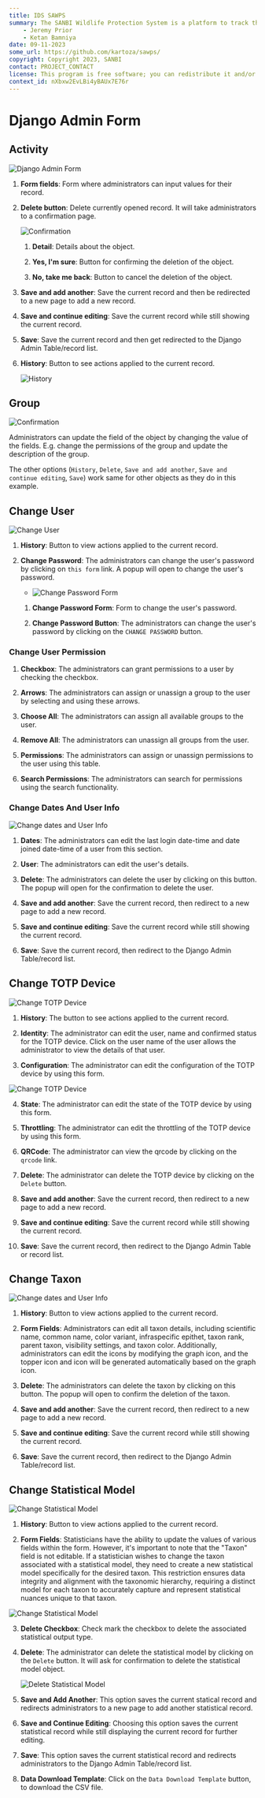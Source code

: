 ```yaml
---
title: IDS SAWPS
summary: The SANBI Wildlife Protection System is a platform to track the population levels of endangered wildlife.
    - Jeremy Prior
    - Ketan Bamniya
date: 09-11-2023
some_url: https://github.com/kartoza/sawps/
copyright: Copyright 2023, SANBI
contact: PROJECT_CONTACT
license: This program is free software; you can redistribute it and/or modify it under the terms of the GNU Affero General Public License as published by the Free Software Foundation; either version 3 of the License, or (at your option) any later version.
context_id: nXbxw2EvLBi4yBAUx7E76r
---
```


# Django Admin Form

## Activity

![Django Admin Form](./img/django-change-data-4.png)

1. **Form fields**: Form where administrators can input values for their record.

2. **Delete button**: Delete currently opened record. It will take administrators to a confirmation page.

    ![Confirmation](./img/django-change-data-1.png)

    1. **Detail**: Details about the object.

    2. **Yes, I'm sure**: Button for confirming the deletion of the object.

    3. **No, take me back**: Button to cancel the deletion of the object.

3. **Save and add another**: Save the current record and then be redirected to a new page to add a new record.

4. **Save and continue editing**: Save the current record while still showing the current record.

5. **Save**: Save the current record and then get redirected to the Django Admin Table/record list.

6. **History**: Button to see actions applied to the current record.

    ![History](./img/django-change-data-2.png)

## Group

![Confirmation](./img/django-change-data-3.png)

Administrators can update the field of the object by changing the value of the fields. E.g. change the permissions of the group and update the description of the group.

The other options (`History`, `Delete`, `Save and add another`, `Save and continue editing`, `Save`) work same for other objects as they do in this example.

## Change User

![Change User](./img/django-change-data-5.png)

1. **History**: Button to view actions applied to the current record.

2. **Change Password**: The administrators can change the user's password by clicking on `this form` link. A popup will open to change the user's password.

    - ![Change Password Form](./img/django-change-data-6.png)

    1. **Change Password Form**: Form to change the user's password.

    2. **Change Password Button**: The administrators can change the user's password by clicking on the `CHANGE PASSWORD` button.

### Change User Permission

1.  **Checkbox**: The administrators can grant permissions to a user by checking the checkbox.

2.  **Arrows**: The administrators can assign or unassign a group to the user by selecting and using these arrows.

3. **Choose All**: The administrators can assign all available groups to the user.

4. **Remove All**: The administrators can unassign all groups from the user.

5. **Permissions**: The administrators can assign or unassign permissions to the user using this table.

6. **Search Permissions**: The administrators can search for permissions using the search functionality.

### Change Dates And User Info

![Change dates and User Info](./img/django-change-data-5.png)

1. **Dates**: The administrators can edit the last login date-time and date joined date-time of a user from this section.

2. **User**: The administrators can edit the user's details.

3. **Delete**: The administrators can delete the user by clicking on this button. The popup will open for the confirmation to delete the user.

3. **Save and add another**: Save the current record, then redirect to a new page to add a new record.

4. **Save and continue editing**: Save the current record while still showing the current record.

5. **Save**: Save the current record, then redirect to the Django Admin Table/record list.

## Change TOTP Device

![Change TOTP Device](./img/django-change-data-9.png)

1. **History**: The button to see actions applied to the current record.

2. **Identity**: The administrator can edit the user, name and confirmed status for the TOTP device. Click on the user name of the user allows the administrator to view the details of that user.

3. **Configuration**: The administrator can edit the configuration of the TOTP device by using this form.

![Change TOTP Device](./img/django-change-data-10.png)

4. **State**: The administrator can edit the state of the TOTP device by using this form.

5. **Throttling**: The administrator can edit the throttling of the TOTP device by using this form.

6. **QRCode**: The administrator can view the qrcode by clicking on the `qrcode` link.

7. **Delete**: The administrator can delete the TOTP device by clicking on the `Delete` button.

8. **Save and add another**: Save the current record, then redirect to a new page to add a new record.

9. **Save and continue editing**: Save the current record while still showing the current record.

10. **Save**: Save the current record, then redirect to the Django Admin Table or record list.

## Change Taxon

![Change dates and User Info](./img/django-change-data-11.png)

1. **History**: Button to view actions applied to the current record.

2. **Form Fields**: Administrators can edit all taxon details, including scientific name, common name, color variant, infraspecific epithet, taxon rank, parent taxon, visibility settings, and taxon color. Additionally, administrators can edit the icons by modifying the graph icon, and the topper icon and icon will be generated automatically based on the graph icon.

3. **Delete**: The administrators can delete the taxon by clicking on this button. The popup will open to confirm the deletion of the taxon.

3. **Save and add another**: Save the current record, then redirect to a new page to add a new record.

4. **Save and continue editing**: Save the current record while still showing the current record.

5. **Save**: Save the current record, then redirect to the Django Admin Table/record list.

## Change Statistical Model

![Change Statistical Model](./img/django-change-data-13.png)

1. **History**: Button to view actions applied to the current record.

2. **Form Fields**: Statisticians have the ability to update the values of various fields within the form. However, it's important to note that the "Taxon" field is not editable. If a statistician wishes to change the taxon associated with a statistical model, they need to create a new statistical model specifically for the desired taxon. This restriction ensures data integrity and alignment with the taxonomic hierarchy, requiring a distinct model for each taxon to accurately capture and represent statistical nuances unique to that taxon.

![Change Statistical Model](./img/django-change-data-12.png)

3. **Delete Checkbox**: Check mark the checkbox to delete the associated statistical output type.

4. **Delete**: The administrator can delete the statistical model by clicking on the `Delete` button. It will ask for confirmation to delete the statistical model object.

    ![Delete Statistical Model](./img/django-change-data-14.png)

5. **Save and Add Another**: This option saves the current statical record and redirects administrators to a new page to add another statistical record.

6. **Save and Continue Editing**: Choosing this option saves the current statistical record while still displaying the current record for further editing.

7. **Save**: This option saves the current statistical record and redirects administrators to the Django Admin Table/record list.

8. **Data Download Template**: Click on the `Data Download Template` button, to download the CSV file.
